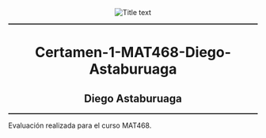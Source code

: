<center><img src="https://matematica.usm.cl/wp-content/themes/dmatUSM/assets/img/logoDMAT2.png" title="Title text" /></center>
<hr style="height:2px;border:none"/>
<h1 align='center'> Certamen-1-MAT468-Diego-Astaburuaga</h1>
<h2 align='center'> Diego Astaburuaga</h2>
<hr style="height:2px;border:none"/>

Evaluación realizada para el curso MAT468.
